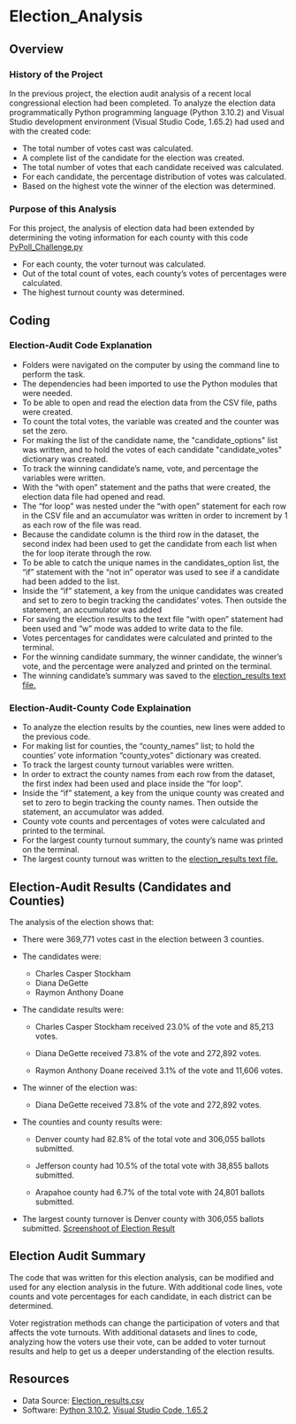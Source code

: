 # Election_Analysis

## Overview

### History of the Project

In the previous project, the election audit analysis of a recent local congressional election had been completed.  To analyze the election data programmatically Python programming language (Python 3.10.2) and  Visual Studio development environment (Visual Studio Code, 1.65.2) had used and with the created code:

* The total number of votes cast was calculated.
* A complete list of the candidate for the election was created.
* The total number of votes that each candidate received was calculated.
* For each candidate, the percentage distribution of votes was calculated.
* Based on the highest vote the winner of the election was determined. 

### Purpose of this Analysis  

For this project, the analysis of election data had been extended by determining the voting information for each county with this code [PyPoll_Challenge.py](https://github.com/duygusimsek/Election_Analysis/blob/main/PyPoll_Challenge.py)

* For each county, the voter turnout was calculated.
* Out of the total count of votes, each county’s votes of percentages were calculated. 
* The highest turnout county was determined. 

## Coding

### Election-Audit Code Explanation

* Folders were navigated on the computer by using the command line to perform the task.
* The dependencies had been imported to use the Python modules that were needed.
* To be able to open and read the election data from the CSV file, paths were created.
* To count the total votes, the variable was created and the counter was set the zero.
* For making the list of the candidate name, the "candidate_options" list was written, and to hold the votes of each candidate "candidate_votes" dictionary was created. 
* To track the winning candidate’s name, vote, and percentage the variables were written. 
* With the “with open” statement and the paths that were created, the election data file had opened and read. 
* The “for loop” was nested under the “with open” statement for each row in the CSV file and an accumulator was written in order to increment by 1 as each row of the file was read.
* Because the candidate column is the third row in the dataset, the second index had been used to get the candidate from each list when the for loop iterate through the row.
* To be able to catch the unique names in the candidates_option list, the “if” statement with the “not in” operator was used to see if a candidate had been added to the list.
* Inside the “if” statement, a key from the unique candidates was created and set to zero to begin tracking the candidates’ votes. Then outside the statement, an accumulator was added 
* For saving the election results to the text file “with open” statement had been used and “w” mode was added to write data to the file. 
* Votes percentages for candidates were calculated and printed to the terminal. 
* For the winning candidate summary, the winner candidate, the winner’s vote, and the percentage were analyzed and printed on the terminal. 
* The winning candidate’s summary was saved to the [election_results text file.](https://github.com/duygusimsek/Election_Analysis/blob/main/analysis/election_analysis.txt)

### Election-Audit-County Code Explaination
* To analyze the election results by the counties, new lines were added to the previous code.
* For making list for counties, the “county_names” list; to hold the counties’ vote information “county_votes” dictionary was created. 
* To track the largest county turnout variables were written. 
* In order to extract the county names from each row from the dataset, the first index had been used and place inside the “for loop”.
* Inside the “if” statement, a key from the unique county was created and set to zero to begin tracking the county names. Then outside the statement, an accumulator was added.
* County vote counts and percentages of votes were calculated and printed to the terminal. 
* For the largest county turnout summary, the county’s name was printed on the terminal. 
* The largest county turnout was written to the [election_results text file.](https://github.com/duygusimsek/Election_Analysis/blob/main/analysis/election_analysis.txt)  

## Election-Audit Results (Candidates and Counties)

The analysis of the election shows that:

- There were 369,771 votes cast in the election between 3 counties.

- The candidates were:
    * Charles Casper Stockham
    * Diana DeGette
    * Raymon Anthony Doane

- The candidate results were:
    * Charles Casper Stockham received 23.0% of the vote and 85,213 votes.

    * Diana DeGette received 73.8% of the vote and  272,892 votes.

    * Raymon Anthony Doane received 3.1% of the vote and 11,606 votes.

- The winner of the election was:
    * Diana DeGette received 73.8% of the vote and  272,892 votes.

- The counties and county results were:
    * Denver county had  82.8% of the total vote and 306,055 ballots submitted. 
           
    * Jefferson county had 10.5% of the total vote with 38,855 ballots submitted. 
   
    * Arapahoe county had 6.7% of the total vote with 24,801 ballots submitted. 

- The largest county turnover is Denver county with 306,055 ballots submitted. [Screenshoot of Election Result](https://github.com/duygusimsek/Election_Analysis/blob/main/Election_Results_Command_Line.png)
## Election Audit Summary

The code that was written for this election analysis, can be modified and used for any election analysis in the future. With additional code lines, vote counts and vote percentages for each candidate, in each district can be determined. 

Voter registration methods can change the participation of voters and that affects the vote turnouts. With additional datasets and lines to code, analyzing how the voters use their vote, can be added to voter turnout results and help to get us a deeper understanding of the election results. 

## Resources 

- Data Source: [Election_results.csv](https://github.com/duygusimsek/Election_Analysis/blob/main/Resources/election_results.csv)
- Software: [Python 3.10.2](https://www.python.org/downloads), [Visual Studio Code, 1.65.2](https://visualstudio.microsoft.com/downloads/)
